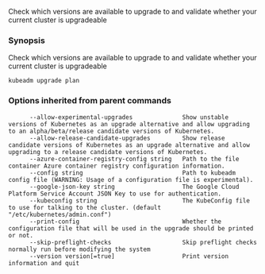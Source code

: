 
Check which versions are available to upgrade to and validate whether your current cluster is upgradeable

### Synopsis


Check which versions are available to upgrade to and validate whether your current cluster is upgradeable

```
kubeadm upgrade plan
```

### Options inherited from parent commands

```
      --allow-experimental-upgrades              Show unstable versions of Kubernetes as an upgrade alternative and allow upgrading to an alpha/beta/release candidate versions of Kubernetes.
      --allow-release-candidate-upgrades         Show release candidate versions of Kubernetes as an upgrade alternative and allow upgrading to a release candidate versions of Kubernetes.
      --azure-container-registry-config string   Path to the file container Azure container registry configuration information.
      --config string                            Path to kubeadm config file (WARNING: Usage of a configuration file is experimental).
      --google-json-key string                   The Google Cloud Platform Service Account JSON Key to use for authentication.
      --kubeconfig string                        The KubeConfig file to use for talking to the cluster. (default "/etc/kubernetes/admin.conf")
      --print-config                             Whether the configuration file that will be used in the upgrade should be printed or not.
      --skip-preflight-checks                    Skip preflight checks normally run before modifying the system
      --version version[=true]                   Print version information and quit
```

